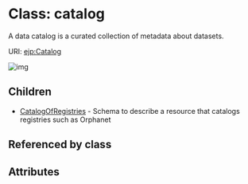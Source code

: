 
# Class: catalog


A data catalog is a curated collection of metadata about datasets.

URI: [ejp:Catalog](http://purl.org/ejp-rd/vocabulary/Catalog)

![img](images/Catalog.png)

## Children

 * [CatalogOfRegistries](CatalogOfRegistries.md) - Schema to describe a resource that catalogs registries such as Orphanet

## Referenced by class


## Attributes


